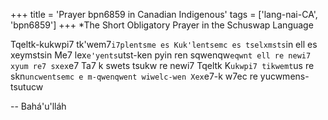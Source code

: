 +++
title = 'Prayer bpn6859 in Canadian Indigenous'
tags = ['lang-nai-CA', 'bpn6859']
+++
*The Short Obligatory Prayer in the Schuswap Language


Tqeltk-kukwpi7 tk'wem7`i7plentsme
es Kuk'lentsemc es tselxmsts`in
ell es xeymstsin
Me7 lex`e'yents`utst-ken pyin
ren sqwenqw`eqwnt ell re newi7
xyum re7 sxex`e7
Ta7 k swets tsukw re newi7
Tqeltk K`ukwpi7 tikwemt`us re
skn`uncwentsemc e m-qwenqwent wiwelc-wen
Xex`e7-k w7ec re yucwmens-tsutucw

-- Bahá'u'lláh

